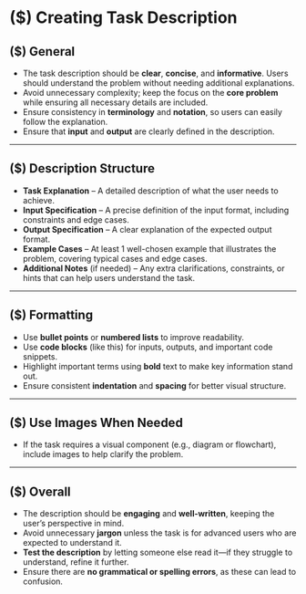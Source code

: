 # ($) Creating Task Description

## ($) General

- The task description should be **clear**, **concise**, and **informative**. Users should understand the problem without needing additional explanations.
- Avoid unnecessary complexity; keep the focus on the **core problem** while ensuring all necessary details are included.
- Ensure consistency in **terminology** and **notation**, so users can easily follow the explanation.
- Ensure that **input** and **output** are clearly defined in the description.

---

## ($) Description Structure

- **Task Explanation** – A detailed description of what the user needs to achieve.  
- **Input Specification** – A precise definition of the input format, including constraints and edge cases.  
- **Output Specification** – A clear explanation of the expected output format.  
- **Example Cases** – At least 1 well-chosen example that illustrates the problem, covering typical cases and edge cases.  
- **Additional Notes** (if needed) – Any extra clarifications, constraints, or hints that can help users understand the task.

---

## ($) Formatting

- Use **bullet points** or **numbered lists** to improve readability.
- Use **code blocks** (like this) for inputs, outputs, and important code snippets.
- Highlight important terms using **bold** text to make key information stand out.
- Ensure consistent **indentation** and **spacing** for better visual structure.

---

## ($) Use Images When Needed

- If the task requires a visual component (e.g., diagram or flowchart), include images to help clarify the problem.

---

## ($) Overall

- The description should be **engaging** and **well-written**, keeping the user’s perspective in mind.
- Avoid unnecessary **jargon** unless the task is for advanced users who are expected to understand it.
- **Test the description** by letting someone else read it—if they struggle to understand, refine it further.
- Ensure there are **no grammatical or spelling errors**, as these can lead to confusion.
